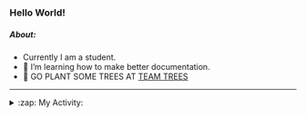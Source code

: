 ### Hello World!

##### About:
- Currently I am a student.
- 🌱 I’m learning how to make better documentation.
- 🌱 GO PLANT SOME TREES AT [TEAM TREES](https://teamtrees.org/)

---
<details>
  <summary>:zap: My Activity:</summary>
  
<!--START_SECTION:waka-->
![Code Time](http://img.shields.io/badge/Code%20Time-1%2C163%20hrs%208%20mins-blue)

**I'm a Night 🦉** 

```text
🌞 Morning                1893 commits        ███░░░░░░░░░░░░░░░░░░░░░░   10.11 % 
🌆 Daytime                6373 commits        █████████░░░░░░░░░░░░░░░░   34.02 % 
🌃 Evening                5335 commits        ███████░░░░░░░░░░░░░░░░░░   28.48 % 
🌙 Night                  5132 commits        ███████░░░░░░░░░░░░░░░░░░   27.40 % 
```
📅 **I'm Most Productive on Wednesday** 

```text
Monday                   2650 commits        ████░░░░░░░░░░░░░░░░░░░░░   14.15 % 
Tuesday                  2567 commits        ███░░░░░░░░░░░░░░░░░░░░░░   13.70 % 
Wednesday                4379 commits        ██████░░░░░░░░░░░░░░░░░░░   23.38 % 
Thursday                 2411 commits        ███░░░░░░░░░░░░░░░░░░░░░░   12.87 % 
Friday                   1935 commits        ███░░░░░░░░░░░░░░░░░░░░░░   10.33 % 
Saturday                 1641 commits        ██░░░░░░░░░░░░░░░░░░░░░░░   08.76 % 
Sunday                   3150 commits        ████░░░░░░░░░░░░░░░░░░░░░   16.82 % 
```


📊 **This Week I Spent My Time On** 

```text
🔥 Editors: 
IntelliJ                 3 hrs 20 mins       █████████████████████████   100.00 % 

🐱‍💻 Projects: 
intro                    3 hrs 19 mins       █████████████████████████   99.05 % 
Unknown Project          1 min               ░░░░░░░░░░░░░░░░░░░░░░░░░   00.64 % 
android-demo             0 secs              ░░░░░░░░░░░░░░░░░░░░░░░░░   00.30 % 
```


 Last Updated on 18/08/2023 13:11:04 UTC
<!--END_SECTION:waka-->
</details>
